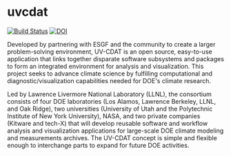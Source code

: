 uvcdat
======
[![Build Status](https://travis-ci.org/OpenGeoscience/geojs.svg?branch=master)](https://travis-ci.org/UV-CDAT/uvcdat.svg)
[![DOI](https://zenodo.org/badge/6619/UV-CDAT/uvcdat.png)](http://dx.doi.org/10.5281/zenodo.12251)

Developed by partnering with ESGF and the community to create a larger problem-solving environment, UV-CDAT is an open source, easy-to-use application that links together disparate software subsystems and packages to form an integrated environment for analysis and visualization. This project seeks to advance climate science by fulfilling computational and diagnostic/visualization capabilities needed for DOE's climate research.

Led by Lawrence Livermore National Laboratory (LLNL), the consortium consists of four DOE laboratories (Los Alamos, Lawrence Berkeley, LLNL, and Oak Ridge), two universities (University of Utah and the Polytechnic Institute of New York University), NASA, and two private companies (Kitware and tech-X) that will develop reusable software and workflow analysis and visualization applications for large-scale DOE climate modeling and measurements archives. The UV-CDAT concept is simple and flexible enough to interchange parts to expand for future DOE activities.
